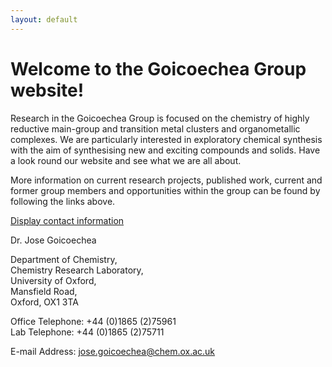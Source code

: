 ```yaml
---
layout: default
---
```


# Welcome to the Goicoechea Group website!


Research in the Goicoechea Group is focused on the chemistry of highly reductive main-group and transition metal clusters and organometallic complexes.  We are particularly interested in exploratory chemical synthesis with the aim of synthesising new and exciting compounds and solids.  Have a look round our website and see what we are all about.

More information on current research projects, published work, current and former group members and opportunities within the group can be found by following the links above.

  
<a href="javascript:;" onclick="scrolltoggle('content_welcome_address');" title="Click here to show contact information">Display contact information</a>

<div id="content_welcome_address">
	
Dr. Jose Goicoechea  

Department of Chemistry,  
Chemistry Research Laboratory,  
University of Oxford,  
Mansfield Road,  
Oxford, OX1 3TA  

Office Telephone: +44 (0)1865 (2)75961  
Lab Telephone: +44 (0)1865 (2)75711

E-mail Address: <jose.goicoechea@chem.ox.ac.uk>

</div>
   
